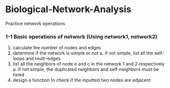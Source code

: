 # Biological-Network-Analysis

Practice network operations

### 1-1 Basic operations of network (Using network1, network2)
  1. calculate the number of nodes and edges
  2. determine if the network is simple or not
    a. if not simple, list all the self-loops and multi-edges
  3. list all the neighbors of node e and c in the network 1 and 2 respectively
    a. if not simple, the duplicated neighbors and self-neighbors must be listed
  4. design a function to check if the inputted two nodes are adjacent
